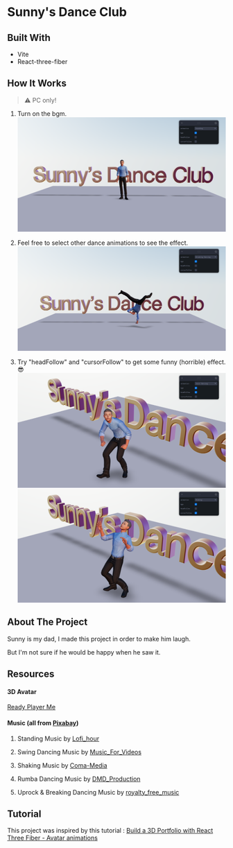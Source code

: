 # Sunny's Dance Club

## Built With

- Vite
- React-three-fiber

## How It Works

> ⚠ PC only!

1. Turn on the bgm.
   ![image](./public/images/sunny's%20dance%20club.png)

2. Feel free to select other dance animations to see the effect.
   ![image](./public/images/breaking%20dance.png)

3. Try "headFollow" and "cursorFollow" to get some funny (horrible) effect.😎
   ![image](./public/images/headFollow.png)
   ![image](./public/images/cursorFollow.png)

## About The Project

Sunny is my dad, I made this project in order to make him laugh.

But I'm not sure if he would be happy when he saw it.

## Resources

#### 3D Avatar

[Ready Player Me](https://readyplayer.me/)

#### Music (all from [Pixabay](https://pixabay.com//?utm_source=link-attribution&utm_medium=referral&utm_campaign=music&utm_content=151674))

1. Standing Music by [Lofi_hour](https://pixabay.com/users/lofi_hour-28600719/?utm_source=link-attribution&utm_medium=referral&utm_campaign=music&utm_content=114856)

2. Swing Dancing Music by [Music_For_Videos](https://pixabay.com/users/music_for_videos-26992513/?utm_source=link-attribution&utm_medium=referral&utm_campaign=music&utm_content=110485)

3. Shaking Music by [Coma-Media](https://pixabay.com/users/coma-media-24399569/?utm_source=link-attribution&utm_medium=referral&utm_campaign=music&utm_content=117676)

4. Rumba Dancing Music by [DMD_Production](https://pixabay.com/users/dmd_production-32584949/?utm_source=link-attribution&utm_medium=referral&utm_campaign=music&utm_content=151674)

5. Uprock & Breaking Dancing Music by [royalty_free_music](https://pixabay.com/users/royalty_free_music-30304778/?utm_source=link-attribution&utm_medium=referral&utm_campaign=music&utm_content=121533)

## Tutorial

This project was inspired by this tutorial :
[Build a 3D Portfolio with React Three Fiber - Avatar animations](https://www.youtube.com/watch?v=pGMKIyALcK0)
